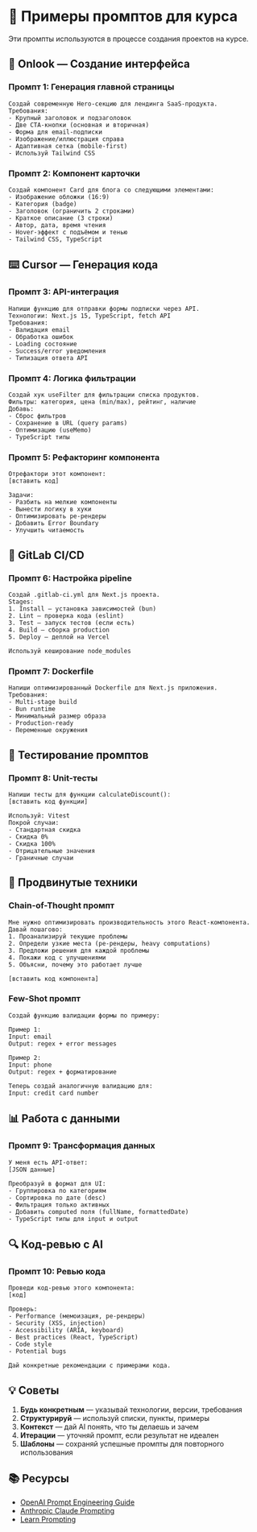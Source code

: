 # 💬 Примеры промптов для курса

Эти промпты используются в процессе создания проектов на курсе.

## 🎨 Onlook — Создание интерфейса

### Промпт 1: Генерация главной страницы
```
Создай современную Hero-секцию для лендинга SaaS-продукта.
Требования:
- Крупный заголовок и подзаголовок
- Две CTA-кнопки (основная и вторичная)
- Форма для email-подписки
- Изображение/иллюстрация справа
- Адаптивная сетка (mobile-first)
- Используй Tailwind CSS
```

### Промпт 2: Компонент карточки
```
Создай компонент Card для блога со следующими элементами:
- Изображение обложки (16:9)
- Категория (badge)
- Заголовок (ограничить 2 строками)
- Краткое описание (3 строки)
- Автор, дата, время чтения
- Hover-эффект с подъёмом и тенью
- Tailwind CSS, TypeScript
```

## ⌨️ Cursor — Генерация кода

### Промпт 3: API-интеграция
```
Напиши функцию для отправки формы подписки через API.
Технологии: Next.js 15, TypeScript, fetch API
Требования:
- Валидация email
- Обработка ошибок
- Loading состояние
- Success/error уведомления
- Типизация ответа API
```

### Промпт 4: Логика фильтрации
```
Создай хук useFilter для фильтрации списка продуктов.
Фильтры: категория, цена (min/max), рейтинг, наличие
Добавь:
- Сброс фильтров
- Сохранение в URL (query params)
- Оптимизацию (useMemo)
- TypeScript типы
```

### Промпт 5: Рефакторинг компонента
```
Отрефактори этот компонент:
[вставить код]

Задачи:
- Разбить на мелкие компоненты
- Вынести логику в хуки
- Оптимизировать ре-рендеры
- Добавить Error Boundary
- Улучшить читаемость
```

## 🚀 GitLab CI/CD

### Промпт 6: Настройка pipeline
```
Создай .gitlab-ci.yml для Next.js проекта.
Stages:
1. Install — установка зависимостей (bun)
2. Lint — проверка кода (eslint)
3. Test — запуск тестов (если есть)
4. Build — сборка production
5. Deploy — деплой на Vercel

Используй кеширование node_modules
```

### Промпт 7: Dockerfile
```
Напиши оптимизированный Dockerfile для Next.js приложения.
Требования:
- Multi-stage build
- Bun runtime
- Минимальный размер образа
- Production-ready
- Переменные окружения
```

## 🧪 Тестирование промптов

### Промпт 8: Unit-тесты
```
Напиши тесты для функции calculateDiscount():
[вставить код функции]

Используй: Vitest
Покрой случаи:
- Стандартная скидка
- Скидка 0%
- Скидка 100%
- Отрицательные значения
- Граничные случаи
```

## 🎯 Продвинутые техники

### Chain-of-Thought промпт
```
Мне нужно оптимизировать производительность этого React-компонента.
Давай пошагово:
1. Проанализируй текущие проблемы
2. Определи узкие места (ре-рендеры, heavy computations)
3. Предложи решения для каждой проблемы
4. Покажи код с улучшениями
5. Объясни, почему это работает лучше

[вставить код компонента]
```

### Few-Shot промпт
```
Создай функцию валидации формы по примеру:

Пример 1:
Input: email
Output: regex + error messages

Пример 2:
Input: phone
Output: regex + форматирование

Теперь создай аналогичную валидацию для:
Input: credit card number
```

## 📊 Работа с данными

### Промпт 9: Трансформация данных
```
У меня есть API-ответ:
[JSON данные]

Преобразуй в формат для UI:
- Группировка по категориям
- Сортировка по дате (desc)
- Фильтрация только активных
- Добавить computed поля (fullName, formattedDate)
- TypeScript типы для input и output
```

## 🔍 Код-ревью с AI

### Промпт 10: Ревью кода
```
Проведи код-ревью этого компонента:
[код]

Проверь:
- Performance (мемоизация, ре-рендеры)
- Security (XSS, injection)
- Accessibility (ARIA, keyboard)
- Best practices (React, TypeScript)
- Code style
- Potential bugs

Дай конкретные рекомендации с примерами кода.
```

## 💡 Советы

1. **Будь конкретным** — указывай технологии, версии, требования
2. **Структурируй** — используй списки, пункты, примеры
3. **Контекст** — дай AI понять, что ты делаешь и зачем
4. **Итерации** — уточняй промпт, если результат не идеален
5. **Шаблоны** — сохраняй успешные промпты для повторного использования

## 📚 Ресурсы

- [OpenAI Prompt Engineering Guide](https://platform.openai.com/docs/guides/prompt-engineering)
- [Anthropic Claude Prompting](https://docs.anthropic.com/claude/docs/prompt-engineering)
- [Learn Prompting](https://learnprompting.org/)
